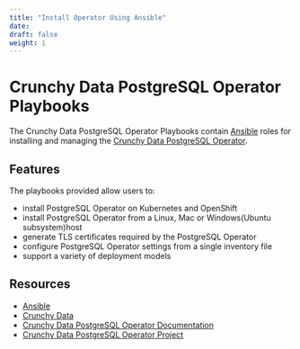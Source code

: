 ```yaml
---
title: "Install Operator Using Ansible"
date:
draft: false
weight: 1
---
```


# Crunchy Data PostgreSQL Operator Playbooks

The Crunchy Data PostgreSQL Operator Playbooks contain [Ansible](https://www.ansible.com/) 
roles for installing and managing the [Crunchy Data PostgreSQL Operator](https://access.crunchydata.com/documentation/postgres-operator/4.0.0/installation/install-with-ansible/).  

## Features

The playbooks provided allow users to:

* install PostgreSQL Operator on Kubernetes and OpenShift
* install PostgreSQL Operator from a Linux, Mac or Windows(Ubuntu subsystem)host
* generate TLS certificates required by the PostgreSQL Operator
* configure PostgreSQL Operator settings from a single inventory file
* support a variety of deployment models

## Resources

* [Ansible](https://www.ansible.com/)
* [Crunchy Data](https://www.crunchydata.com/)
* [Crunchy Data PostgreSQL Operator Documentation](https://crunchydata.github.io/postgres-operator/stable/)
* [Crunchy Data PostgreSQL Operator Project](https://github.com/CrunchyData/postgres-operator)
